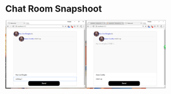 # Chat Room Snapshoot
<img src="https://github.com/raylinhonghu/-Chat-Room/blob/master/cap.png" width="1000px">
